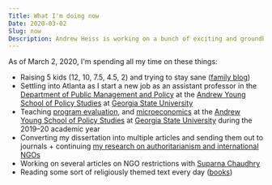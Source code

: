 ```yaml
---
Title: What I'm doing now
Date: 2020-03-02
Slug: now
Description: Andrew Heiss is working on a bunch of exciting and groundbreaking projects
---
```


As of March 2, 2020, I'm spending all my time on these things:

* Raising 5 kids (12, 10, 7.5, 4.5, 2) and trying to stay sane ([family blog](http://www.heissatopia.com/))
* Settling into Atlanta as I start a new job as an assistant professor in the [Department of Public Management and Policy](https://aysps.gsu.edu/public-management-policy/) at the [Andrew Young School of Policy Studies](https://aysps.gsu.edu/) at [Georgia State University](https://www.gsu.edu/)
* Teaching [program evaluation](https://evalsp20.classes.andrewheiss.com/), and [microeconomics](https://econf19.classes.andrewheiss.com/) at the [Andrew Young School of Policy Studies](https://aysps.gsu.edu/) at [Georgia State University](https://www.gsu.edu/) during the 2019–20 academic year
* Converting my dissertation into multiple articles and sending them out to journals + continuing [my research on authoritarianism and international NGOs](https://www.ingoresearch.org/)
* Working on several articles on NGO restrictions with [Suparna Chaudhry](http://www.suparnachaudhry.com/)
* Reading some sort of religiously themed text every day ([books](https://www.goodreads.com/review/list/2733632-andrew-heiss?shelf=religious))
